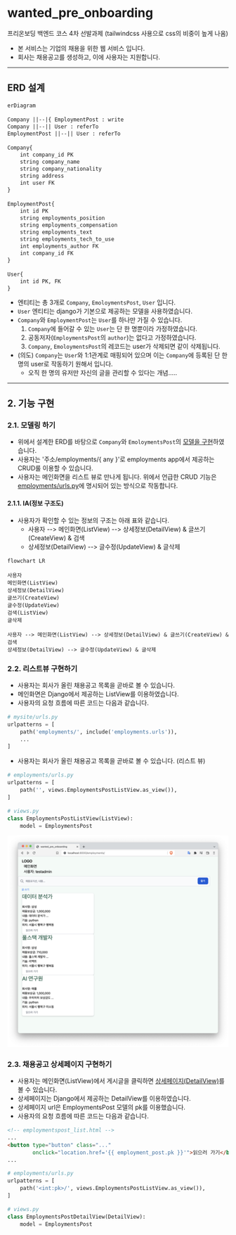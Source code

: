 # wanted_pre_onboarding
프리온보딩 백엔드 코스 4차 선발과제 (tailwindcss 사용으로 css의 비중이 높게 나옴)

- 본 서비스는 기업의 채용을 위한 웹 서비스 입니다.
- 회사는 채용공고를 생성하고, 이에 사용자는 지원합니다.

---

## ERD 설계
```mermaid
erDiagram

Company ||--|{ EmploymentPost : write
Company ||--|| User : referTo
EmploymentPost ||--|| User : referTo

Company{
    int company_id PK
    string company_name
    string company_nationality
    string address
    int user FK
}

EmploymentPost{
    int id PK
    string employments_position
    string employments_compensation
    string employments_text
    string employments_tech_to_use
    int employments_author FK
    int company_id FK
}

User{
    int id PK, FK
}
```
- 엔티티는 총 3개로 `Company`, `EmoloymentsPost`, `User` 입니다.
- `User` 엔티티는 django가 기본으로 제공하는 모델을 사용하였습니다.
- `Company`와 `EmploymentPost`는 `User`를 하나만 가질 수 있습니다.
    1.  `Company`에 들어갈 수 있는 `User`는 단 한 명뿐이라 가정하였습니다.
    2. 공동저자(`EmploymentsPost`의 `author`)는 없다고 가정하였습니다.
    3. `Company`, `EmoloymentsPost`의 레코드는 user가 삭제되면 같이 삭제됩니다.
- (의도) `Company`는 `User`와 1:1관계로 매핑되어 있으며 이는 `Company`에 등록된 단 한 명의 user로 작동하기 원해서 입니다. 
    - 오직 한 명의 유저만 자신의 글을 관리할 수 있다는 개념.....
    
---

## 2. 기능 구현  
### 2.1.  모델링 하기
- 위에서 설계한 ERD를 바탕으로 `Company`와 `EmoloymentsPost`의 [모델을 구현](https://github.com/eod940/wanted_pre_onboarding/blob/main/employments/models.py)하였습니다.
- 사용자는 '주소/employments/{ any }'로 employments app에서 제공하는 CRUD룰 이용할 수 있습니다. 
- 사용자는 메인화면을 리스트 뷰로 만나게 됩니다. 위에서 언급한 CRUD 기능은 [employments/urls.py](https://github.com/eod940/wanted_pre_onboarding/blob/main/employments/urls.py)에 명시되어 있는 방식으로 작동합니다.

#### 2.1.1. IA(정보 구조도)
- 사용자가 확인할 수 있는 정보의 구조는 아래 표와 같습니다.
    - 사용자 --> 메인화면(ListView) --> 상세정보(DetailView) & 글쓰기(CreateView) & 검색
    - 상세정보(DetailView) --> 글수정(UpdateView) & 글삭제

```mermaid
flowchart LR

사용자 
메인화면(ListView)
상세정보(DetailView)
글쓰기(CreateView)
글수정(UpdateView)
검색(ListView)
글삭제

사용자 --> 메인화면(ListView) --> 상세정보(DetailView) & 글쓰기(CreateView) & 검색
상세정보(DetailView) --> 글수정(UpdateView) & 글삭제
```

### 2.2. 리스트뷰 구현하기
- 사용자는 회사가 올린 채용공고 목록을 곧바로 볼 수 있습니다.
- 메인화면은 Django에서 제공하는 ListView를 이용하였습니다.
- 사용자의 요청 흐름에 따른 코드는 다음과 같습니다.

```python
# mysite/urls.py
urlpatterns = [
    path('employments/', include('employments.urls')),
    ...
]
```

- 사용자는 회사가 올린 채용공고 목록을 곧바로 볼 수 있습니다. (리스트 뷰)
```python
# employments/urls.py
urlpatterns = [
    path('', views.EmploymentsPostListView.as_view()),
]
```

```python
# views.py
class EmploymentsPostListView(ListView):
    model = EmploymentsPost
```

![스크린샷1](./listView1.png)

### 2.3. 채용공고 상세페이지 구현하기
- 사용자는 메인화면(ListView)에서 게시글을 클릭하면 [상세페이지(DetailView)](https://github.com/eod940/wanted_pre_onboarding/blob/main/employments/views.py)를 볼 수 있습니다.
- 상세페이지는 Django에서 제공하는 DetailView를 이용하였습니다.
- 상세페이지 url은 EmploymentsPost 모델의 pk를 이용했습니다.
- 사용자의 요청 흐름에 따른 코드는 다음과 같습니다.

```html
<!-- employmentspost_list.html -->
...
<button type="button" class="..."
        onclick="location.href='{{ employment_post.pk }}'">읽으러 가기</button>
...
```

```python
# employments/urls.py
urlpatterns = [
    path('<int:pk>/', views.EmploymentsPostListView.as_view()),
]
```

```python
# views.py
class EmploymentsPostDetailView(DetailView):
    model = EmploymentsPost
```

